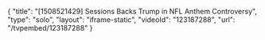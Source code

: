 {
    "title": "[1508521429] Sessions Backs Trump in NFL Anthem Controversy",
    "type": "solo",
    "layout": "iframe-static",
    "videoId": "123187288",
    "url": "\/tvpembed\/123187288"
}